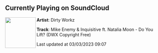 ## Currently Playing on SoundCloud

[<img align="left" width="100" src="https://i1.sndcdn.com/artworks-TL6lvzKB9KFhkKg5-q4sKZw-t500x500.jpg">](https://soundcloud.com/dirtyworkzofficial/mike-enemy-inquisitive-ft-natalia-moon-do-you-lift-dwx-copyright-free)

**Artist**: Dirty Workz 

**Track**: Mike Enemy & Inquisitive ft. Natalia Moon - Do You Lift? (DWX Copyright Free)

Last updated at 03/03/2023 09:07
